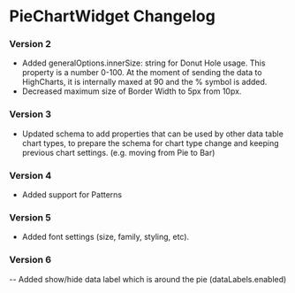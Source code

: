 # PieChartWidget Changelog

### Version 2

- Added generalOptions.innerSize: string for Donut Hole usage. This property is a number 0-100. At the moment of sending the data to HighCharts, it is internally maxed at 90 and the % symbol is added.
- Decreased maximum size of Border Width to 5px from 10px.

### Version 3

- Updated schema to add properties that can be used by other data table chart types, to prepare the schema for chart type change and keeping previous chart settings. (e.g. moving from Pie to Bar)

### Version 4

- Added support for Patterns

### Version 5

- Added font settings (size, family, styling, etc).

### Version 6

-- Added show/hide data label which is around the pie (dataLabels.enabled)


